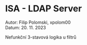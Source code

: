 # ISA - LDAP Server

Autor: Filip Polomski, xpolom00<br>
Datum: 20. 11. 2023<br>

Nefunkční 3-stavová logika u filtrů

